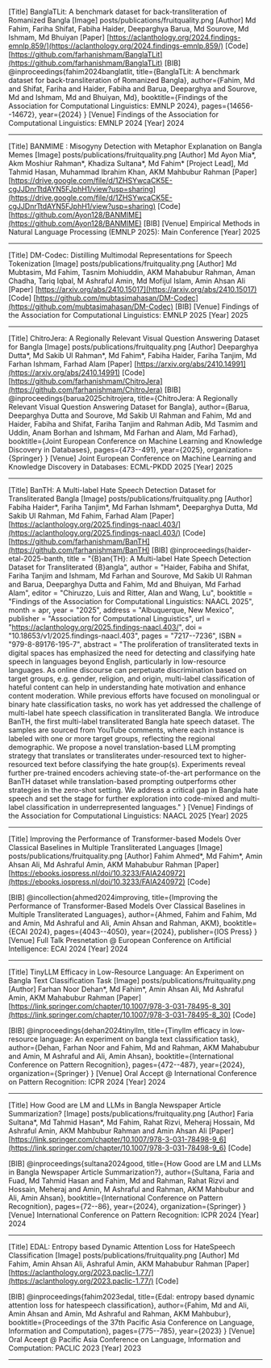 [Title]
BanglaTLit: A benchmark dataset for back-transliteration of Romanized Bangla
[Image]
posts/publications/fruitquality.png
[Author]
Md Fahim, Fariha Shifat, Fabiha Haider, Deeparghya Barua, Md Sourove, Md Ishmam, Md Bhuiyan
[Paper]
[https://aclanthology.org/2024.findings-emnlp.859/](https://aclanthology.org/2024.findings-emnlp.859/)
[Code]
[https://github.com/farhanishmam/BanglaTLit](https://github.com/farhanishmam/BanglaTLit)
[BIB]
@inproceedings{fahim2024banglatlit,
  title={BanglaTLit: A benchmark dataset for back-transliteration of Romanized Bangla},
  author={Fahim, Md and Shifat, Fariha and Haider, Fabiha and Barua, Deeparghya and Sourove, Md and Ishmam, Md and Bhuiyan, Md},
  booktitle={Findings of the Association for Computational Linguistics: EMNLP 2024},
  pages={14656--14672},
  year={2024}
}
[Venue]
Findings of the Association for Computational Linguistics: EMNLP 2024
[Year]
2024

---

[Title]
BANMIME : Misogyny Detection with Metaphor Explanation on Bangla Memes
[Image]
posts/publications/fruitquality.png
[Author]
Md Ayon Mia*, Akm Moshiur Rahman*, Khadiza Sultana*, Md Fahim* [Project Lead], Md Tahmid Hasan, Muhammad Ibrahim Khan, AKM Mahbubur Rahman
[Paper]
[https://drive.google.com/file/d/1ZHSYwcaCK5E-cgJJDnrTtdAYN5FJphH1/view?usp=sharing](https://drive.google.com/file/d/1ZHSYwcaCK5E-cgJJDnrTtdAYN5FJphH1/view?usp=sharing)
[Code]
[https://github.com/Ayon128/BANMIME](https://github.com/Ayon128/BANMIME)
[BIB]
[Venue]
Empirical Methods in Natural Language Processing (EMNLP 2025): Main Conference
[Year]
2025

---

[Title]
DM-Codec: Distilling Multimodal Representations for Speech Tokenization
[Image]
posts/publications/fruitquality.png
[Author]
Md Mubtasim, Md Fahim, Tasnim Mohiuddin, AKM Mahabubur Rahman, Aman Chadha, Tariq Iqbal, M Ashraful Amin, Md Mofijul Islam, Amin Ahsan Ali
[Paper]
[https://arxiv.org/abs/2410.15017](https://arxiv.org/abs/2410.15017)
[Code]
[https://github.com/mubtasimahasan/DM-Codec](https://github.com/mubtasimahasan/DM-Codec)
[BIB]
[Venue]
Findings of the Association for Computational Linguistics: EMNLP 2025
[Year]
2025

---

[Title]
ChitroJera: A Regionally Relevant Visual Question Answering Dataset for Bangla
[Image]
posts/publications/fruitquality.png
[Author]
Deeparghya Dutta*, Md Sakib Ul Rahman*, Md Fahim*, Fabiha Haider, Fariha Tanjim, Md Farhan Ishmam, Farhad Alam
[Paper]
[https://arxiv.org/abs/2410.14991](https://arxiv.org/abs/2410.14991)
[Code]
[https://github.com/farhanishmam/ChitroJera](https://github.com/farhanishmam/ChitroJera)
[BIB]
@inproceedings{barua2025chitrojera,
  title={ChitroJera: A Regionally Relevant Visual Question Answering Dataset for Bangla},
  author={Barua, Deeparghya Dutta and Sourove, Md Sakib Ul Rahman and Fahim, Md and Haider, Fabiha and Shifat, Fariha Tanjim and Rahman Adib, Md Tasmim and Uddin, Anam Borhan and Ishmam, Md Farhan and Alam, Md Farhad},
  booktitle={Joint European Conference on Machine Learning and Knowledge Discovery in Databases},
  pages={473--491},
  year={2025},
  organization={Springer}
}
[Venue]
Joint European Conference on Machine Learning and Knowledge Discovery in Databases: ECML-PKDD 2025
[Year]
2025

---

[Title]
BanTH: A Multi-label Hate Speech Detection Dataset for Transliterated Bangla
[Image]
posts/publications/fruitquality.png
[Author]
Fabiha Haider*, Fariha Tanjim*, Md Farhan Ishmam*, Deeparghya Dutta, Md Sakib Ul Rahman, Md Fahim, Farhad Alam
[Paper]
[https://aclanthology.org/2025.findings-naacl.403/](https://aclanthology.org/2025.findings-naacl.403/)
[Code]
[https://github.com/farhanishmam/BanTH](https://github.com/farhanishmam/BanTH)
[BIB]
@inproceedings{haider-etal-2025-banth,
    title = "{B}an{TH}: A Multi-label Hate Speech Detection Dataset for Transliterated {B}angla",
    author = "Haider, Fabiha  and
      Shifat, Fariha Tanjim  and
      Ishmam, Md Farhan  and
      Sourove, Md Sakib Ul Rahman  and
      Barua, Deeparghya Dutta  and
      Fahim, Md  and
      Bhuiyan, Md Farhad Alam",
    editor = "Chiruzzo, Luis  and
      Ritter, Alan  and
      Wang, Lu",
    booktitle = "Findings of the Association for Computational Linguistics: NAACL 2025",
    month = apr,
    year = "2025",
    address = "Albuquerque, New Mexico",
    publisher = "Association for Computational Linguistics",
    url = "https://aclanthology.org/2025.findings-naacl.403/",
    doi = "10.18653/v1/2025.findings-naacl.403",
    pages = "7217--7236",
    ISBN = "979-8-89176-195-7",
    abstract = "The proliferation of transliterated texts in digital spaces has emphasized the need for detecting and classifying hate speech in languages beyond English, particularly in low-resource languages. As online discourse can perpetuate discrimination based on target groups, e.g. gender, religion, and origin, multi-label classification of hateful content can help in understanding hate motivation and enhance content moderation. While previous efforts have focused on monolingual or binary hate classification tasks, no work has yet addressed the challenge of multi-label hate speech classification in transliterated Bangla. We introduce BanTH, the first multi-label transliterated Bangla hate speech dataset. The samples are sourced from YouTube comments, where each instance is labeled with one or more target groups, reflecting the regional demographic. We propose a novel translation-based LLM prompting strategy that translates or transliterates under-resourced text to higher-resourced text before classifying the hate group(s). Experiments reveal further pre-trained encoders achieving state-of-the-art performance on the BanTH dataset while translation-based prompting outperforms other strategies in the zero-shot setting. We address a critical gap in Bangla hate speech and set the stage for further exploration into code-mixed and multi-label classification in underrepresented languages."
}
[Venue]
Findings of the Association for Computational Linguistics: NAACL 2025
[Year]
2025

---

[Title]
Improving the Performance of Transformer-based Models Over Classical Baselines in Multiple Transliterated Languages
[Image]
posts/publications/fruitquality.png
[Author]
Fahim Ahmed*, Md Fahim*, Amin Ahsan Ali, Md Ashraful Amin, AKM Mahabubur Rahman
[Paper]
[https://ebooks.iospress.nl/doi/10.3233/FAIA240972](https://ebooks.iospress.nl/doi/10.3233/FAIA240972)
[Code]

[BIB]
@incollection{ahmed2024improving,
  title={Improving the Performance of Transformer-Based Models Over Classical Baselines in Multiple Transliterated Languages},
  author={Ahmed, Fahim and Fahim, Md and Amin, Md Ashraful and Ali, Amin Ahsan and Rahman, AKM},
  booktitle={ECAI 2024},
  pages={4043--4050},
  year={2024},
  publisher={IOS Press}
}
[Venue]
Full Talk Presnetation @ European Conference on Artificial Intelligence: ECAI 2024
[Year]
2024

---

[Title]
TinyLLM Efficacy in Low-Resource Language: An Experiment on Bangla Text Classification Task
[Image]
posts/publications/fruitquality.png
[Author]
Farhan Noor Dehan*, Md Fahim*, Amin Ahsan Ali, Md Ashraful Amin, AKM Mahabubur Rahman
[Paper]
[https://link.springer.com/chapter/10.1007/978-3-031-78495-8_30](https://link.springer.com/chapter/10.1007/978-3-031-78495-8_30)
[Code]

[BIB]
@inproceedings{dehan2024tinyllm,
  title={Tinyllm efficacy in low-resource language: An experiment on bangla text classification task},
  author={Dehan, Farhan Noor and Fahim, Md and Rahman, AKM Mahabubur and Amin, M Ashraful and Ali, Amin Ahsan},
  booktitle={International Conference on Pattern Recognition},
  pages={472--487},
  year={2024},
  organization={Springer}
}
[Venue]
Oral Accept @ International Conference on Pattern Recognition: ICPR 2024
[Year]
2024

---

[Title]
How Good are LM and LLMs in Bangla Newspaper Article Summarization?
[Image]
posts/publications/fruitquality.png
[Author]
Faria Sultana*, Md Tahmid Hasan*, Md Fahim, Rahat Rizvi, Meheraj Hossain, Md Ashraful Amin, AKM Mahbubur Rahman and Amin Ahsan Ali
[Paper]
[https://link.springer.com/chapter/10.1007/978-3-031-78498-9_6](https://link.springer.com/chapter/10.1007/978-3-031-78498-9_6)
[Code]

[BIB]
@inproceedings{sultana2024good,
  title={How Good are LM and LLMs in Bangla Newspaper Article Summarization?},
  author={Sultana, Faria and Fuad, Md Tahmid Hasan and Fahim, Md and Rahman, Rahat Rizvi and Hossain, Meheraj and Amin, M Ashraful and Rahman, AKM Mahbubur and Ali, Amin Ahsan},
  booktitle={International Conference on Pattern Recognition},
  pages={72--86},
  year={2024},
  organization={Springer}
}
[Venue]
International Conference on Pattern Recognition: ICPR 2024
[Year]
2024

---

[Title]
EDAL: Entropy based Dynamic Attention Loss for HateSpeech Classification
[Image]
posts/publications/fruitquality.png
[Author]
Md Fahim, Amin Ahsan Ali, Ashraful Amin, AKM Mahabubur Rahman
[Paper]
[https://aclanthology.org/2023.paclic-1.77/](https://aclanthology.org/2023.paclic-1.77/)
[Code]

[BIB]
@inproceedings{fahim2023edal,
  title={Edal: entropy based dynamic attention loss for hatespeech classification},
  author={Fahim, Md and Ali, Amin Ahsan and Amin, Md Ashraful and Rahman, AKM Mahbubur},
  booktitle={Proceedings of the 37th Pacific Asia Conference on Language, Information and Computation},
  pages={775--785},
  year={2023}
}
[Venue]
Oral Aceept @ Pacific Asia Conference on Language, Information and Computation: PACLIC 2023
[Year]
2023

---